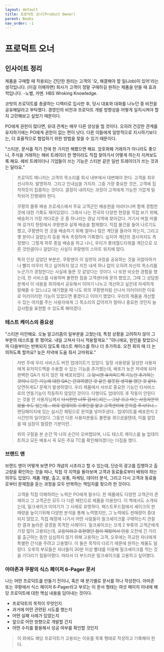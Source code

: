 ```yaml
---
layout: default
title: 프로덕트 오너(Product Owner)
parent: Books
nav_order: -1
---
```


# 프로덕트 오너
## 인사이트 정리

제품을 구매할 때 작용되는 간단한 원리는 고객의 '오, 해결해야 할 일(Job)이 있어'라는 생각입니다. (이걸 이해하면) 회사가 고객이 정말 구매하길 원하는 제품을 만들 때 효과적입니다. -노벨, 카멘. HBS Wroking Knowledge.

코빗의 프로덕트를 총괄하는 디렉터로 입사한 후, 당시 대표와 대화를 나누던 중 비전을 공유해달라고 부탁했다. 경영인의 비전과 프로덕트 개발 방향성을 어떻게 일치시켜야 할지 고민해보고 싶었기 때문이다.

PO에게 권한이 많다면, 유대 관계는 매우 다른 양상을 띨 것이다. 오히려 건강한 관계를 유지하기에는 PO에게 권한이 없는 편이 낫다. 다른 이들에게 일방적으로 지시하기보다는, 더 효율적으로 협업하기 위한 방법을 찾을 수 있기 때문이다.

"스티븐, 문서를 적기 전에 한 가지만 해봤으면 해요. 암호화폐 거래자가 아니라도 좋으니, 주식을 거래하는 헤비 트레이더 한 명이라도 직접 찾아가서 어떻게 하는지 지켜보도록 해요. 헤비 트레이더나 기업들이 쓰는 기능은 스티븐 같은 일반 트레이더가 쓰는 것과는 달라요."

> 프로덕트 매니저는 고객의 목소리를 회사 내부에서 대변해야 한다. 고객을 최우선시하자. 발명하자. 그리고 인내심을 가지자. 그중 가장 중요한 것은, 고객에 집착하듯이 집중하는 것이다. 결정이 내려지는 과정이 고객에게 가능한 가깝게 밀착되어 진행돼야 한다.

> 쿠팡의 물류 배송 프로세스에서 주요 고객군인 배송원을 따라다니며 함께 경험한 것에 대한 기록도 재미있었다.
그래서 나는 전국의 다양한 현장을 직접 보기 위해, 배송하기 가장 까다로운 곳 중 하나라는 경남 지역에 찾아갔다. 거기서 며칠 머물며 갖가지 현장에서 쿠팡맨과 실제 배송을 함께했다. 직접 물건을 들어 나르기도 했고, 쿠팡맨이 한 곳을 배송하기 위해 얼마나 많은 계단을 올라야 하는지, 그리고 몇 분이나 걸렸는지 등을 계속 측정하며 기록했다. 심지어 계단의 경사까지도 측정했다. 그렇게 하루 종일 배송을 하고 나니, 우리가 롯데월드타워를 계단으로 오른 것만큼이나 걸었다는 사실이 쿠팡맨의 스마트 워치에 떴다.

> 특히 인상 깊었던 부분은, 쿠팡맨이 이 일련의 과정을 공유하는 것을 귀찮아하거나 빨리 마무리 하고 싶어하지 않고 지친 내색 하나 없이 오히려 자신의 목소리를 누군가가 경청한다는 사실에 들뜬 것 같았다는 것이다. 나 또한 비슷한 경험을 했는데, 한 서비스를 사용하며 불편한 점을 고객센터에 문의 했었고, 그때 그 상담원 분께서 이 내용을 회의에서 공유해서 이야기 나누고 개선하고 싶은데 자세하게 말해줄 수 있느냐고 얘기했을 때 나도 위의 쿠팡맨처럼 신나서 이러이러한 이유로 이러이러한 기능이 있었으면 좋겠다고 이야기 했었다. 우리의 제품을 개선할 수 있는 여지를 주는 사용자에게 그 목소리의 값어치가 얼마나 중요한 것인지 늘 감사함을 표현할 수 있도록 해야겠다.


### 테스트 케이스의 중요성

"스티븐 미안해요. 오늘 알고리즘의 일부분을 고쳤는데, 특정 상황을 고려하지 않아 그 부분의 테스트를 못 했어요. 내일 고쳐서 다시 적용할게요."
"아니에요, 원인을 찾았으니까 다음부터는 반복되지 않도록 테스트 케이스를 하나 더 추가하죠. 오전 회의 때 더 논의하도록 할까요? 늦은 저녁에 도움 줘서 고마워요."

> 저번 주에 우리 서비스도 버전 업데이트가 있었다. 일정 사용량을 달성한 사용자에게 유저피드백을 수용할 수 있는 기능을 추가했는데, 배포가 늦은 저녁에 되어 완벽한 QA가 되지 않은 채 배포되었다. ~~그 당시엔 유저피드백 기능만 추가하는 것이니 모든 기능에 대한 QA는 간과하였던 것 같은 잘못된 생각을 했던 것 같다.~~ 당연하게도! 문제가 발생하였다. 우리 제품에서 서브로 중요한 기능인 타서비스로의 연동기능이 작동하지 않았던 것이다. 다행이도 업데이트 후 작동이 안된다는 것을 안 사용자님께서 ~~다시한번 너무 감사드리는... 그냥 끄고 마는 사용자분이었을 수도 있는데... 바로 업데이트 오류인걸 알고 고객센터에 문의를 주시다니...~~ 랜딩페이지에 있는 실시간 채팅으로 문의를 넣어주셨다.. 업데이트를 배포한지 2시간만의 일이었다. 그동안 다른 사용자분들도 불편을 겪으셨을텐데, 이를 알았을 때 심장이 철렁한 기분이란.. 

> 위의 구절을 본 순간 딱 나의 순간이 오버랩되며, 나도 테스트 케이스를 늘 업데이트하고 모든 배포시 꼭 모든 주요 TC를 확인해야겠다는 다짐을 했다.


### 브랜드 맨
브랜드 맨이 어떻게 보면 PO 개념의 시초라고 할 수 있는데, 단순히 광고를 집행하고 출고량을 확인하는 것을 떠나, 직접 각 지역을 돌아보며 고객과 동료들로부터 배워야 하는 의무도 있었다. 제품 개발, 출고, 유통, 마케팅, 데이터 분석, 그리고 다시 고객과 동료들로부터 문제점을 듣는 과정을 모두 반복하는 책임자를 찾으려 한 것이다.

> 고객을 직접 이해하려는 노력은 PO에게 필수다. 한 제품에도 다양한 고객군이 존재하고 그 고객군은 모두 다 다른 패턴으로 제품을 이용한다. 이 책에서도 소개되는데, 밀크셰이크 이야기가 그 사례로 유명하다. 패스트푸드점에서 셰이크의 판매량을 높이기위해 다양한 분석을 통해 노력했지만, 그 노력에도 판매량이 증대되지 않았고, 직접 매장에 나가서 어떤 사람들이 밀크셰이크를 구매하는지 관찰한 결과 놀라운 광경을 목격한 사례이다. 밀크셰이크는 크게 2 부류의 고객군에게 가장 많이 고용되는데, ~~고용이라고 표현했던 점이 재밌어서 인용~~ 오전에 긴 거리를 출근하는 동안 심심하지 않기 위해 고용하는 고객, 오후에는 하교한 자녀에게 특별한 간식을 주려고 고용했다. 이 둘은 목적이 다르기 때문에 원하는 제품도 달랐다. 오후의 부모들은 자녀들이 30분 이상 빨대를 이용해 밀크셰이크를 먹는 것을 기다리기 힘들어했다. 따라서 더 부드러운 밀크셰이크를 고용하고 싶어했다.



### 아마존과 쿠팡의 식스 페이저 6-Pager 문서
나는 어떤 프로덕트를 만들기 전이나, 혹은 매 분기별로 문서를 하나 작성한다. 아마존 또는 쿠팡에서 식스 페이저 6-Pager라고 부르는 이 문서 형태는 여섯 페이지 이내에 해당 프로덕트에 대한 핵심 내용을 담아내는 것이다.
<ul>
  <li>프로덕트의 목적이 무엇인지</li>
  <li>과거에 어떤 관련된 시도를 했는지</li>
  <li>어떤 실패 사례가 있었는지</li>
  <li>앞으로 어떤 방향으로 개발할 건지</li>
  <li>어떤 수치를 활용해서 성공 여부를 확인할 것인지</li>
</ul>

> 이 외에도 해당 프로덕트가 고용되는 이유를 목록 형태로 작성하고 기록해야 한다.